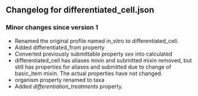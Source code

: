 ## Changelog for differentiated_cell.json

### Minor changes since version 1

* Renamed the original profile named in_vitro to differentiated_cell.
* Added differentiated_from property
* Converted previously submittable property *sex* into calculated
* differentiated_cell has aliases mixin and submitted mixin removed, but still has properties for aliases and submitted due to change of basic_item mixin.  The actual properties have not changed.
* organism property renamed to taxa
* Added *differentiation_treatments* property.
